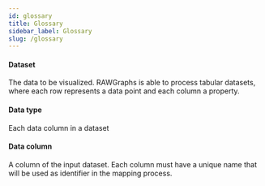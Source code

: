 ```yaml
---
id: glossary
title: Glossary
sidebar_label: Glossary
slug: /glossary
---
```


#### Dataset
The data to be visualized. RAWGraphs is able to process tabular datasets, where each row represents a data point and each column a property.

#### Data type
Each data column in a dataset 

#### Data column
A column of the input dataset.  Each column must have a unique name that will be used as identifier in the mapping process.


